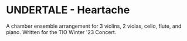 # UNDERTALE - Heartache

A chamber ensemble arrangement for 3 violins, 2 violas, cello, flute, and piano. Written for the TIO Winter '23 Concert.
